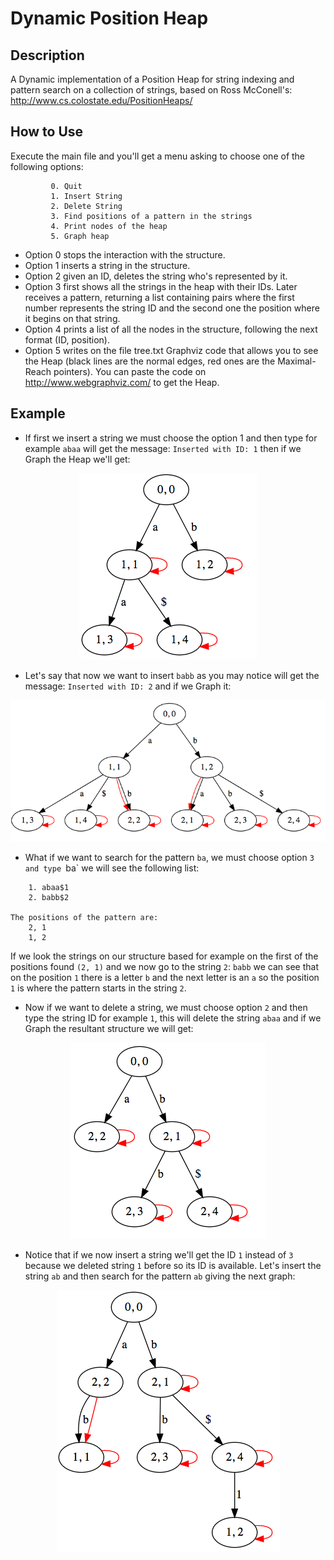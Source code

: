 Dynamic Position Heap
=====================

Description
------------
A Dynamic implementation of a Position Heap for string indexing and pattern search on a collection of strings,
based on Ross McConell's: http://www.cs.colostate.edu/PositionHeaps/

How to Use
-----------
Execute the main file and you'll get a menu asking to choose one of the following options:
```
         0. Quit
         1. Insert String
         2. Delete String
         3. Find positions of a pattern in the strings
         4. Print nodes of the heap
         5. Graph heap
```

* Option 0 stops the interaction with the structure.
* Option 1 inserts a string in the structure.
* Option 2 given an ID, deletes the string who's represented by it.
* Option 3 first shows all the strings in the heap with their IDs. Later receives a pattern, returning a list containing pairs where the first number represents the string ID and the second one the position where it begins on that string.
* Option 4 prints a list of all the nodes in the structure, following the next format (ID, position).
* Option 5 writes on the file tree.txt Graphviz code that allows you to see the Heap (black lines are the normal edges, red ones are the Maximal-Reach pointers). You can paste the code on http://www.webgraphviz.com/ to get the Heap.

Example
-------
* If first we insert a string we must choose the option 1 and then type for example `abaa` will get the message: `Inserted with ID: 1` then if we Graph the Heap we'll get:

<p align="center">
  <img src="https://github.com/tmunoz/Position-heap/blob/master/exampleIMG/ex1.png">
</p>

* Let's say that now we want to insert `babb` as you may notice will get the message: `Inserted with ID: 2` and if we Graph it:

<p align="center">
  <img src="https://github.com/tmunoz/Position-heap/blob/master/exampleIMG/ex2.png">
</p>

* What if we want to search for the pattern `ba`, we must choose option `3 and type `ba` we will see the following list:
```The strings in the heap are:
    1. abaa$1
    2. babb$2

The positions of the pattern are:
    2, 1
    1, 2
```

If we look the strings on our structure based for example on the first of the positions found `(2, 1)` and we now go to the string `2`: `babb` we can see that on the position `1` there is a letter `b` and the next letter is an `a` so the position `1` is where the pattern starts in the string `2`.

* Now if we want to delete a string, we must choose option `2` and then type the string ID for example `1`, this will delete the string `abaa` and if we Graph the resultant structure we will get:

<p align="center">
  <img src="https://github.com/tmunoz/Position-heap/blob/master/exampleIMG/ex3.png">
</p>

* Notice that if we now insert a string we'll get the ID `1` instead of `3` because we deleted string `1` before so its ID is available. Let's insert the string `ab` and then search for the pattern `ab` giving the next graph:

<p align="center">
  <img src="https://github.com/tmunoz/Position-heap/blob/master/exampleIMG/ex4.png">
</p>


